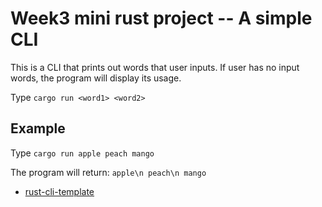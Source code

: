 # Week3 mini rust project -- A simple CLI
This is a CLI that prints out words that user inputs. If user has no input words, the program will display its usage.

Type `cargo run <word1> <word2>`


## Example
Type `cargo run apple peach mango`

The program will return:
`apple\n
peach\n
mango`



* [rust-cli-template](https://github.com/kbknapp/rust-cli-template)
